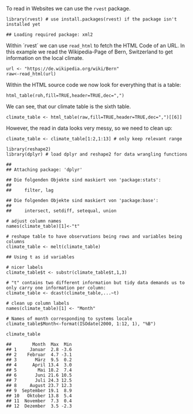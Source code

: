To read in Websites we can use the `rvest` package.

    library(rvest) # use install.packages(rvest) if the package isn't installed yet

    ## Loading required package: xml2

Within ´rvest´ we can use `read_html` to fetch the HTML Code of an URL.
In this example we read the Wikipedia-Page of Bern, Switzerland to get
information on the local climate.

    url <- "https://de.wikipedia.org/wiki/Bern"
    raw<-read_html(url)

Within the HTML source code we now look for everything that is a table:

    html_table(roh,fill=TRUE,header=TRUE,dec=",")

We can see, that our climate table is the sixth table.

    climate_table <- html_table(raw,fill=TRUE,header=TRUE,dec=",")[[6]]

However, the read in data looks very messy, so we need to clean up:

    climate_table <- climate_table[1:2,1:13] # only keep relevant range

    library(reshape2)
    library(dplyr) # load dplyr and reshape2 for data wrangling functions

    ## 
    ## Attaching package: 'dplyr'

    ## Die folgenden Objekte sind maskiert von 'package:stats':
    ## 
    ##     filter, lag

    ## Die folgenden Objekte sind maskiert von 'package:base':
    ## 
    ##     intersect, setdiff, setequal, union

    # adjust column names
    names(climate_table)[1]<-"t"

    # reshape table to have observations being rows and variables being columns
    climate_table <- melt(climate_table)

    ## Using t as id variables

    # nicer labels
    climate_table$t <- substr(climate_table$t,1,3)

    # "t" contains two different information but tidy data demands us to only carry one information per column:
    climate_table <- dcast(climate_table,...~t)

    # clean up column labels
    names(climate_table)[1] <- "Month"

    # Names of month corresponding to systems locale
    climate_table$Month<-format(ISOdate(2000, 1:12, 1), "%B")

    climate_table

    ##        Month  Max  Min
    ## 1     Januar  2.8 -3.6
    ## 2    Februar  4.7 -3.1
    ## 3       März  9.5  0.2
    ## 4      April 13.4  3.0
    ## 5        Mai 18.2  7.4
    ## 6       Juni 21.6 10.5
    ## 7       Juli 24.3 12.5
    ## 8     August 23.7 12.3
    ## 9  September 19.1  8.9
    ## 10   Oktober 13.8  5.4
    ## 11  November  7.3  0.4
    ## 12  Dezember  3.5 -2.3
